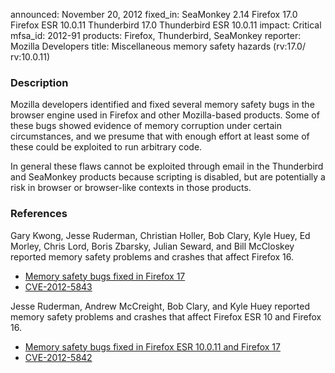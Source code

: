 announced: November 20, 2012
fixed_in: SeaMonkey 2.14
          Firefox 17.0
          Firefox ESR 10.0.11
          Thunderbird 17.0
          Thunderbird ESR 10.0.11
impact: Critical
mfsa_id: 2012-91
products: Firefox, Thunderbird, SeaMonkey
reporter: Mozilla Developers
title: Miscellaneous memory safety hazards (rv:17.0/ rv:10.0.11)

<h3>Description</h3>

<p>Mozilla developers identified and fixed several memory safety bugs in the
browser engine used in Firefox and other Mozilla-based products. Some of these
bugs showed evidence of memory corruption under certain circumstances, and we
presume that with enough effort at least some of these could be exploited to run
arbitrary code.</p>

<p class="note">In general these flaws cannot be exploited through email in the Thunderbird and SeaMonkey products because scripting is disabled, but are potentially a risk in browser or browser-like contexts in those products.</p>


<h3>References</h3>

<p>Gary Kwong, Jesse Ruderman, Christian Holler, Bob Clary, Kyle Huey, Ed Morley, Chris Lord, Boris Zbarsky, Julian Seward, and Bill McCloskey reported memory safety problems and crashes that affect Firefox 16.</p>
<ul>
  <li><a href="https://bugzilla.mozilla.org/buglist.cgi?bug_id=797163,760887,774953,791601,781859,788822,765409,780778,784404,789075,793253,795281,798678,787089">
          Memory safety bugs fixed in Firefox 17</a></li>
  <li><a href="http://cve.mitre.org/cgi-bin/cvename.cgi?name=CVE-2012-5843" class="ex-ref">CVE-2012-5843</a></li>
</ul>

<p>Jesse Ruderman, Andrew McCreight, Bob Clary, and Kyle Huey reported memory safety problems and crashes that affect Firefox ESR 10 and Firefox 16.</p>

<ul>
  <li><a href="https://bugzilla.mozilla.org/buglist.cgi?bug_id=793848,805957,802168,736537,809674">
          Memory safety bugs fixed in Firefox ESR 10.0.11 and Firefox 17</a></li>
  <li><a href="http://cve.mitre.org/cgi-bin/cvename.cgi?name=CVE-2012-5842" class="ex-ref">CVE-2012-5842</a></li>
</ul>





